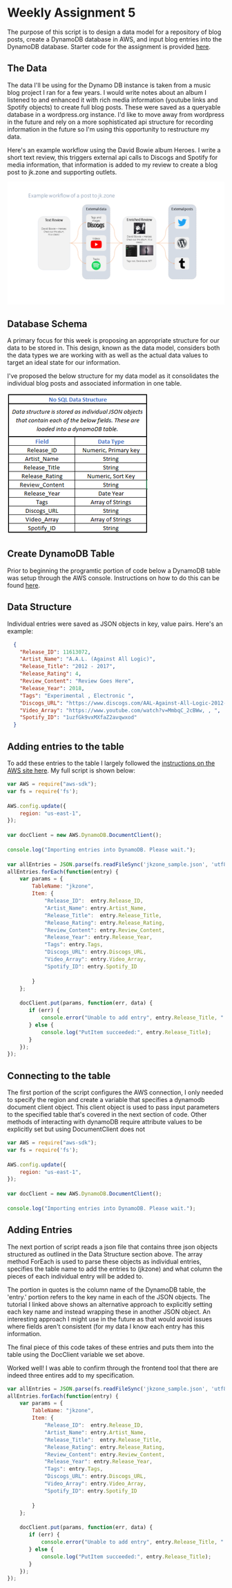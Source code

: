 # Weekly Assignment 5

The purpose of this script is to design a data model for a repository of blog posts, create a DynamoDB database in AWS, and input blog entries into the DynamoDB database. Starter code for the assignment is provided [here](https://github.com/visualizedata/data-structures/blob/master/weekly_assignment_04.md).

## The Data
The data I'll be using for the Dynamo DB instance is taken from a music blog project I ran for a few years. I would write notes about an album I listened to and enhanced it with rich media information (youtube links and Spotify objects) to create full blog posts. These were saved as a queryable database in a wordpress.org instance. I'd like to move away from wordpress in the future and rely on a more sophisticated api structure for recording information in the future so I'm using this opportunity to restructure my data.

Here's an example workflow using the David Bowie album Heroes. I write a short text review, this triggers external api calls to Discogs and Spotify for media information, that information is added to my review to create a blog post to jk.zone and supporting outlets.

![workflow](jkzoneworkflow.png)


## Database Schema
A primary focus for this week is proposing an appropriate structure for our data to be stored in. This design, known as the data model, considers both the data types we are working with as well as the actual data values to target an ideal state for our information. 

I've proposed the below structure for my data model as it consolidates the individual blog posts and associated information in one table. 

![data schema](No_SQL_Data_Structure.PNG)

## Create DynamoDB Table
Prior to beginning the programtic portion of code below a DynamoDB table was setup through the AWS console. Instructions on how to do this can be found [here](https://docs.aws.amazon.com/amazondynamodb/latest/developerguide/getting-started-step-1.html).

## Data Structure
Individual entries were saved as JSON objects in key, value pairs. Here's an example:
```JSON
  {
    "Release_ID": 11613072,
    "Artist_Name": "A.A.L. (Against All Logic)",
    "Release_Title": "2012 - 2017",
    "Release_Rating": 4,
    "Review_Content": "Review Goes Here",
    "Release_Year": 2018,
    "Tags": "Experimental , Electronic ",
    "Discogs_URL": "https://www.discogs.com/AAL-Against-All-Logic-2012-2017/release/11613072",
    "Video_Array": "https://www.youtube.com/watch?v=MmbqC_2cBWw, , ",
    "Spotify_ID": "1uzfGk9vxMXfaZ2avqwxod"
  }
```

## Adding entries to the table
To add these entries to the table I largely followed the [instructions on the AWS site here](https://docs.aws.amazon.com/amazondynamodb/latest/developerguide/GettingStarted.NodeJs.02.html). My full script is shown below: 
```javascript
var AWS = require("aws-sdk");
var fs = require('fs');

AWS.config.update({
    region: "us-east-1",
});

var docClient = new AWS.DynamoDB.DocumentClient();

console.log("Importing entries into DynamoDB. Please wait.");

var allEntries = JSON.parse(fs.readFileSync('jkzone_sample.json', 'utf8'));
allEntries.forEach(function(entry) {
    var params = {
        TableName: "jkzone",
        Item: {
            "Release_ID":  entry.Release_ID,
            "Artist_Name": entry.Artist_Name,
            "Release_Title":  entry.Release_Title,
            "Release_Rating": entry.Release_Rating,
            "Review_Content": entry.Review_Content,
            "Release_Year": entry.Release_Year,
            "Tags": entry.Tags,
            "Discogs_URL": entry.Discogs_URL,
            "Video_Array": entry.Video_Array,
            "Spotify_ID": entry.Spotify_ID
            
        }
    };

    docClient.put(params, function(err, data) {
       if (err) {
           console.error("Unable to add entry", entry.Release_Title, ". Error JSON:", JSON.stringify(err, null, 2));
       } else {
           console.log("PutItem succeeded:", entry.Release_Title);
       }
    });
});
```

## Connecting to the table
The first portion of the script configures the AWS connection, I only needed to specify the region and create a variable that specifies a dynamodb document client object. This client object is used to pass input parameters to the specified table that's covered in the next section of code. Other methods of interacting with dynamoDB require attribute values to be explicitly set but using DocumentClient does not

```javascript
var AWS = require("aws-sdk");
var fs = require('fs');

AWS.config.update({
    region: "us-east-1",
});

var docClient = new AWS.DynamoDB.DocumentClient();

console.log("Importing entries into DynamoDB. Please wait.");
```

## Adding Entries
The next portion of script reads a json file that contains three json objects structured as outlined in the Data Structure section above. The array method ForEach is used to parse these objects as individual entries, specifies the table name to add the entries to (jkzone) and what column the pieces of each individual entry will be added to. 

The portion in quotes is the column name of the DynamoDB table, the 'entry.' portion refers to the key name in each of the JSON objects. The tutorial I linked above shows an alternative approach to explicitly setting each key name and instead wrapping these in another JSON object. An interesting approach I might use in the future as that would avoid issues where fields aren't consistent (for my data I know each entry has this information.

The final piece of this code takes of these entries and puts them into the table using the DocClient variable we set above. 

Worked well! I was able to confirm through the frontend tool that there are indeed three entires add to my specification.

```javascript
var allEntries = JSON.parse(fs.readFileSync('jkzone_sample.json', 'utf8'));
allEntries.forEach(function(entry) {
    var params = {
        TableName: "jkzone",
        Item: {
            "Release_ID":  entry.Release_ID,
            "Artist_Name": entry.Artist_Name,
            "Release_Title":  entry.Release_Title,
            "Release_Rating": entry.Release_Rating,
            "Review_Content": entry.Review_Content,
            "Release_Year": entry.Release_Year,
            "Tags": entry.Tags,
            "Discogs_URL": entry.Discogs_URL,
            "Video_Array": entry.Video_Array,
            "Spotify_ID": entry.Spotify_ID
            
        }
    };

    docClient.put(params, function(err, data) {
       if (err) {
           console.error("Unable to add entry", entry.Release_Title, ". Error JSON:", JSON.stringify(err, null, 2));
       } else {
           console.log("PutItem succeeded:", entry.Release_Title);
       }
    });
});
```